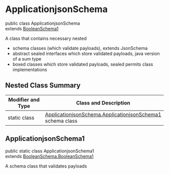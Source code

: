 # ApplicationjsonSchema
public class ApplicationjsonSchema<br>
extends [BooleanSchema1](../../../../../../../components/schemas/BooleanSchema.md#booleanschema)

A class that contains necessary nested
- schema classes (which validate payloads), extends JsonSchema
- abstract sealed interfaces which store validated payloads, java version of a sum type
- boxed classes which store validated payloads, sealed permits class implementations

## Nested Class Summary
| Modifier and Type | Class and Description |
| ----------------- | ---------------------- |
| static class | [ApplicationjsonSchema.ApplicationjsonSchema1](#applicationjsonschema1)<br> schema class |

## ApplicationjsonSchema1
public static class ApplicationjsonSchema1<br>
extends [BooleanSchema.BooleanSchema1](../../../../../../../components/schemas/BooleanSchema.md#booleanschema1)

A schema class that validates payloads
